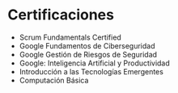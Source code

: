 # Certificaciones
* Scrum Fundamentals Certified
* Google Fundamentos de Ciberseguridad
* Google Gestión de Riesgos de Seguridad
* Google: Inteligencia Artificial y Productividad
* Introducción a las Tecnologías Emergentes
* Computación Básica
